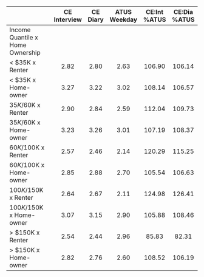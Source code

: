 
|                      | CE<br>Interview |  CE<br>Diary | ATUS<br>Weekday | CE:Int<br>%ATUS | CE:Dia<br>%ATUS |
| -------------------- | :----------: | :----------: | :----------: | :----------: | :----------: |
| Income Quantile x Home Ownership |              |              |              |              |              |
|     < $35K x Renter  |         2.82 |         2.80 |         2.63 |       106.90 |       106.14 |
|     < $35K x Home-owner |         3.27 |         3.22 |         3.02 |       108.14 |       106.57 |
|  $35K/$60K x Renter  |         2.90 |         2.84 |         2.59 |       112.04 |       109.73 |
|  $35K/$60K x Home-owner |         3.23 |         3.26 |         3.01 |       107.19 |       108.37 |
|  $60K/$100K x Renter |         2.57 |         2.46 |         2.14 |       120.29 |       115.25 |
|  $60K/$100K x Home-owner |         2.85 |         2.88 |         2.70 |       105.54 |       106.63 |
| $100K/$150K x Renter |         2.64 |         2.67 |         2.11 |       124.98 |       126.41 |
| $100K/$150K x Home-owner |         3.07 |         3.15 |         2.90 |       105.88 |       108.46 |
|     > $150K x Renter |         2.54 |         2.44 |         2.96 |        85.83 |        82.31 |
|     > $150K x Home-owner |         2.82 |         2.76 |         2.60 |       108.52 |       106.19 |

